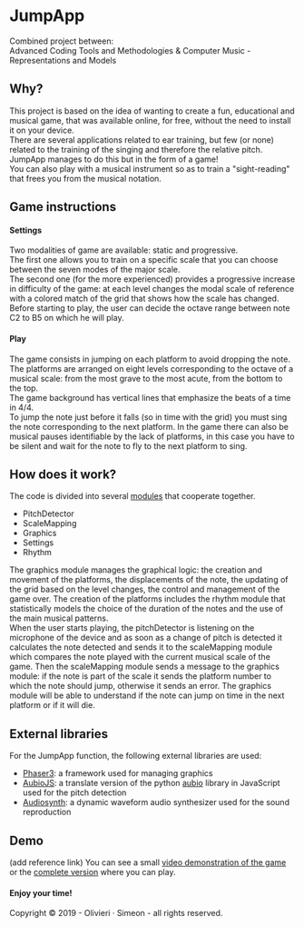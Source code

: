 # JumpApp
Combined project between:  
Advanced Coding Tools and Methodologies & Computer Music - Representations and Models

## Why?
This project is based on the idea of wanting to create a fun, educational and musical game, that was available online, for free, without the need to install it on your device.  
There are several applications related to ear training, but few (or none) related to the training of the singing and therefore the relative pitch.  
JumpApp manages to do this but in the form of a game!  
You can also play with a musical instrument so as to train a "sight-reading" that frees you from the musical notation.

## Game instructions
#### Settings
Two modalities of game are available: static and progressive.  
The first one allows you to train on a specific scale that you can choose between the seven modes of the major scale.  
The second one (for the more experienced) provides a progressive increase in difficulty of the game: at each level changes the modal scale of reference with a colored match of the grid that shows how the scale has changed.  
Before starting to play, the user can decide the octave range between note C2 to B5 on which he will play.

#### Play
The game consists in jumping on each platform to avoid dropping the note.  
The platforms are arranged on eight levels corresponding to the octave of a musical scale: from the most grave to the most acute, from the bottom to the top.  
The game background has vertical lines that emphasize the beats of a time in 4/4.  
To jump the note just before it falls (so in time with the grid) you must sing the note corresponding to the next platform. In the game there can also be musical pauses identifiable by the lack of platforms, in this case you have to be silent and wait for the note to fly to the next platform to sing.

## How does it work?
The code is divided into several [modules](https://github.com/maeprojects/jumpapp/blob/release3/modulesUML.png) that cooperate together.  
  * PitchDetector
  * ScaleMapping
  * Graphics
  * Settings
  * Rhythm

The graphics module manages the graphical logic: the creation and movement of the platforms, the displacements of the note, the updating of the grid based on the level changes, the control and management of the game over. The creation of the platforms includes the rhythm module that statistically models the choice of the duration of the notes and the use of the main musical patterns.   
When the user starts playing, the pitchDetector is listening on the microphone of the device and as soon as a change of pitch is detected it calculates the note detected and sends it to the scaleMapping module which compares the note played with the current musical scale of the game. Then the scaleMapping module sends a message to the graphics module: if the note is part of the scale it sends the platform number to which the note should jump, otherwise it sends an error. The graphics module will be able to understand if the note can jump on time in the next platform or if it will die.

## External libraries
For the JumpApp function, the following external libraries are used:
  * [Phaser3](https://phaser.io/phaser3): a framework used for managing graphics
  * [AubioJS](https://github.com/qiuxiang/aubiojs): a translate version of the python [aubio](https://aubio.org) library in JavaScript used for the pitch detection
  * [Audiosynth](https://github.com/keithwhor/audiosynth): a dynamic waveform audio synthesizer used for the sound reproduction

## Demo
(add reference link)
You can see a small [video demonstration of the game]() or the [complete version](https://jumpapp.surge.sh) where you can play.
#### Enjoy your time!

Copyright © 2019 - Olivieri · Simeon - all rights reserved.



